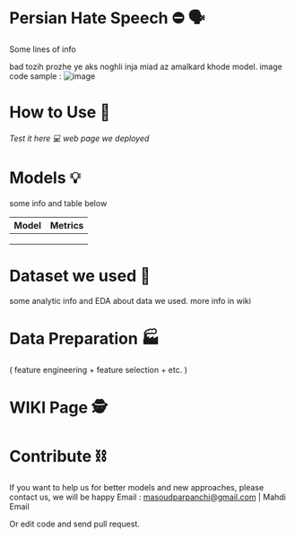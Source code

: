 # Persian Hate Speech :no_entry: :speaking_head:

Some lines of info





bad tozih prozhe ye aks noghli inja miad az amalkard khode model. image code sample : ![ image](https://github.com/somewhere/somwhere/blob/main/assets/img.png)



# How to Use :hammer:



###### Test it here :computer:  web page we deployed



# Models  :bulb:

some info and table below 

| Model | Metrics |
| :---: | ------- |
|       |         |
|       |         |
|       |         |



# Dataset we used 📁

some analytic info and EDA about data we used. more info in wiki

# Data Preparation  :factory:

( feature engineering + feature selection + etc. )







# WIKI Page :detective:



# Contribute :chains:

If you want to help us for better models and new approaches, please contact us, we will be happy
Email : masoudparpanchi@gmail.com | Mahdi Email

Or edit code and send pull request.



